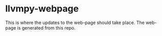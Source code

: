 llvmpy-webpage
==============

This is where the updates to the web-page should take place.   The web-page is generated from this repo.